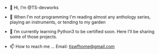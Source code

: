 - 👋 Hi, I’m @TS-devworks
- 👀 When I'm not programming I'm reading almost any anthology series, playing an instruments, or tending to my garden
- 🌱 I’m currently learning Python3 to be certified soon. Here I'll be sharing some of those projects.

- 📫 How to reach me ... Email: tjswfhome@gmail.com 

<!---
TS-devworks/TS-devworks is a ✨ special ✨ repository because its `README.md` (this file) appears on your GitHub profile.
You can click the Preview link to take a look at your changes.
--->
